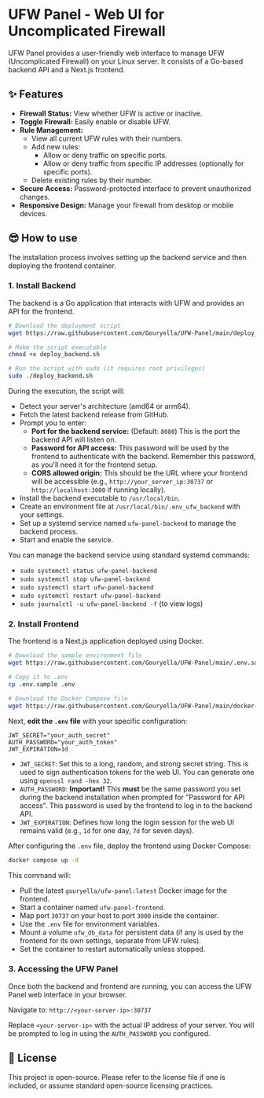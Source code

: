 # UFW Panel - Web UI for Uncomplicated Firewall

UFW Panel provides a user-friendly web interface to manage UFW (Uncomplicated Firewall) on your Linux server. It consists of a Go-based backend API and a Next.js frontend.

## ✨ Features

*   **Firewall Status:** View whether UFW is active or inactive.
*   **Toggle Firewall:** Easily enable or disable UFW.
*   **Rule Management:**
    *   View all current UFW rules with their numbers.
    *   Add new rules:
        *   Allow or deny traffic on specific ports.
        *   Allow or deny traffic from specific IP addresses (optionally for specific ports).
    *   Delete existing rules by their number.
*   **Secure Access:** Password-protected interface to prevent unauthorized changes.
*   **Responsive Design:** Manage your firewall from desktop or mobile devices.

## 😎 How to use

The installation process involves setting up the backend service and then deploying the frontend container.

### 1. Install Backend

The backend is a Go application that interacts with UFW and provides an API for the frontend.

```bash
# Download the deployment script
wget https://raw.githubusercontent.com/Gouryella/UFW-Panel/main/deploy_backend.sh

# Make the script executable
chmod +x deploy_backend.sh

# Run the script with sudo (it requires root privileges)
sudo ./deploy_backend.sh
```

During the execution, the script will:
*   Detect your server's architecture (amd64 or arm64).
*   Fetch the latest backend release from GitHub.
*   Prompt you to enter:
    *   **Port for the backend service:** (Default: `8080`) This is the port the backend API will listen on.
    *   **Password for API access:** This password will be used by the frontend to authenticate with the backend. Remember this password, as you'll need it for the frontend setup.
    *   **CORS allowed origin:** This should be the URL where your frontend will be accessible (e.g., `http://your_server_ip:30737` or `http://localhost:3000` if running locally).
*   Install the backend executable to `/usr/local/bin`.
*   Create an environment file at `/usr/local/bin/.env_ufw_backend` with your settings.
*   Set up a systemd service named `ufw-panel-backend` to manage the backend process.
*   Start and enable the service.

You can manage the backend service using standard systemd commands:
*   `sudo systemctl status ufw-panel-backend`
*   `sudo systemctl stop ufw-panel-backend`
*   `sudo systemctl start ufw-panel-backend`
*   `sudo systemctl restart ufw-panel-backend`
*   `sudo journalctl -u ufw-panel-backend -f` (to view logs)

### 2. Install Frontend

The frontend is a Next.js application deployed using Docker.

```bash
# Download the sample environment file
wget https://raw.githubusercontent.com/Gouryella/UFW-Panel/main/.env.sample

# Copy it to .env
cp .env.sample .env

# Download the Docker Compose file
wget https://raw.githubusercontent.com/Gouryella/UFW-Panel/main/docker-compose.yml
```

Next, **edit the `.env` file** with your specific configuration:

```env
JWT_SECRET="your_auth_secret"
AUTH_PASSWORD="your_auth_token"
JWT_EXPIRATION=1d
```

*   `JWT_SECRET`: Set this to a long, random, and strong secret string. This is used to sign authentication tokens for the web UI. You can generate one using `openssl rand -hex 32`.
*   `AUTH_PASSWORD`: **Important!** This **must** be the same password you set during the backend installation when prompted for "Password for API access". This password is used by the frontend to log in to the backend API.
*   `JWT_EXPIRATION`: Defines how long the login session for the web UI remains valid (e.g., `1d` for one day, `7d` for seven days).

After configuring the `.env` file, deploy the frontend using Docker Compose:

```bash
docker compose up -d
```

This command will:
*   Pull the latest `gouryella/ufw-panel:latest` Docker image for the frontend.
*   Start a container named `ufw-panel-frontend`.
*   Map port `30737` on your host to port `3000` inside the container.
*   Use the `.env` file for environment variables.
*   Mount a volume `ufw_db_data` for persistent data (if any is used by the frontend for its own settings, separate from UFW rules).
*   Set the container to restart automatically unless stopped.

### 3. Accessing the UFW Panel

Once both the backend and frontend are running, you can access the UFW Panel web interface in your browser.

Navigate to: `http://<your-server-ip>:30737`

Replace `<your-server-ip>` with the actual IP address of your server. You will be prompted to log in using the `AUTH_PASSWORD` you configured.

## 📄 License

This project is open-source. Please refer to the license file if one is included, or assume standard open-source licensing practices.
